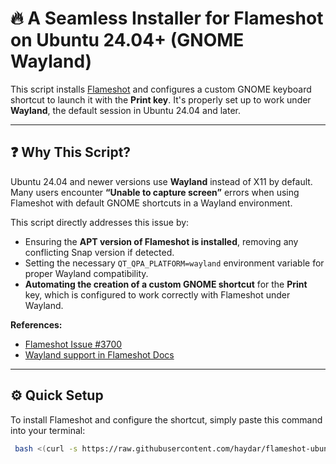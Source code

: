 # 🔥 A Seamless Installer for Flameshot on Ubuntu 24.04+ (GNOME Wayland)

This script installs [Flameshot](https://flameshot.org) and configures a custom GNOME keyboard shortcut to launch it with the **Print key**. It's properly set up to work under **Wayland**, the default session in Ubuntu 24.04 and later.

---

## ❓ Why This Script?

Ubuntu 24.04 and newer versions use **Wayland** instead of X11 by default. Many users encounter **“Unable to capture screen”** errors when using Flameshot with default GNOME shortcuts in a Wayland environment.

This script directly addresses this issue by:
* Ensuring the **APT version of Flameshot is installed**, removing any conflicting Snap version if detected.
* Setting the necessary `QT_QPA_PLATFORM=wayland` environment variable for proper Wayland compatibility.
* **Automating the creation of a custom GNOME shortcut** for the **Print** key, which is configured to work correctly with Flameshot under Wayland.

**References:**
* [Flameshot Issue #3700](https://github.com/flameshot-org/flameshot/issues/3700)
* [Wayland support in Flameshot Docs](https://flameshot.org/docs/guide/wayland-help/)

---

## ⚙️ Quick Setup

To install Flameshot and configure the shortcut, simply paste this command into your terminal:

```bash
 bash <(curl -s https://raw.githubusercontent.com/haydar/flameshot-ubuntu-wayland-fix/refs/heads/main/flameshot-install.sh)